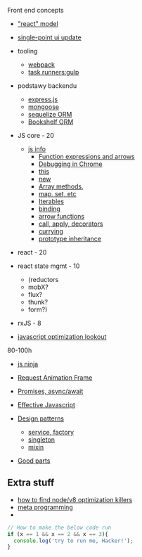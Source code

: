 Front end concepts
* ["react" model](http://hackflow.com/blog/2015/03/08/boiling-react-down-to-few-lines-in-jquery/)
* [single-point ui update](https://jsbin.com/dapeha/edit?html,js,output)

* tooling
  * [webpack](https://wanago.io/2018/07/16/webpack-4-course-part-one-entry-output-and-es6-modules)
  * [task runners:gulp](https://gulpjs.com/docs/en/getting-started/quick-start)
* podstawy backendu
  * [express.js](https://expressjs.com/)
  * [mongoose](https://mongoosejs.com/)
  * [sequelize ORM](http://docs.sequelizejs.com/)
  * [Bookshelf ORM](https://github.com/bookshelf/bookshelf)
* JS core - 20
  * [js info](https://javascript.info/)
    * [Function expressions and arrows](https://javascript.info/function-expressions-arrows)
    * [Debugging in Chrome](https://javascript.info/debugging-chrome)
    * [this](https://javascript.info/object-methods)
    * [new](https://javascript.info/constructor-new)
    * [Array methods](https://javascript.info/array-methods), 
    * [map, set, etc](https://javascript.info/map-set-weakmap-weakset)
    * [Iterables](https://javascript.info/iterable)
    * [binding](https://javascript.info/bind)
    * [arrow functions](https://javascript.info/arrow-functions)
    * [call, apply, decorators](https://javascript.info/call-apply-decorators)
    * [currying](https://javascript.info/currying-partials)
    * [prototype inheritance](https://javascript.info/prototype-inheritance)

* react - 20
* react state mgmt - 10
  * (reductors
  * mobX?
  * flux?
  * thunk?
  * form?) 
* rxJS - 8
* [javascript optimization lookout](https://hackernoon.com/3-javascript-performance-mistakes-you-should-stop-doing-ebf84b9de951)

80-100h


* [js ninja](https://johnresig.com/apps/learn/)

* [Request Animation Frame](http://www.javascriptkit.com/javatutors/requestanimationframe.shtml)
* [Promises, async/await](https://javascript.info/async)
* [Effective Javascript](https://www.amazon.com/Effective-JavaScript-Specific-Software-Development/dp/0321812182)
* [Design patterns](https://addyosmani.com/resources/essentialjsdesignpatterns/book)
  * [service, factory]()
  * [singleton]()
  * [mixin]()
* [Good parts](https://github.com/dwyl/Javascript-the-Good-Parts-notes)


## Extra stuff
* [how to find node/v8 optimization killers](https://community.risingstack.com/how-to-find-node-js-performance-optimization-killers/)
* [meta programming](https://developer.mozilla.org/en-US/docs/Web/JavaScript/Guide/Meta_programming)
* []()

````javascript
// How to make the below code run
if (x == 1 && x == 2 && x == 3){
  console.log('try to run me, Hacker!');
}
````
